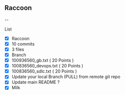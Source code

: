 ## Raccoon
--

List
- [x] Raccoon
- [x] 10 commits
- [x] 3 files
- [x] Branch
- [x] 100936560_gb.txt ( 20 Points )
- [x] 100836560_devops.txt ( 20 Points )
- [x] 100836560_sdlc.txt ( 20 Points )
- [x] Update your local Branch (PULL) from remote git repo
- [x] Update main README ?
- [x] Milk
